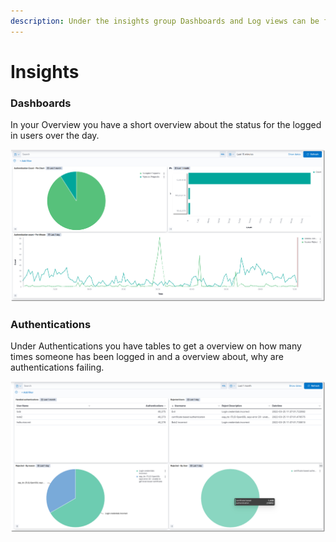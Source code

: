 ```yaml
---
description: Under the insights group Dashboards and Log views can be found
---
```


# Insights

### Dashboards

In your Overview you have a short overview about the status for the logged in users over the day.&#x20;



![](../../../.gitbook/assets/test.png)

### Authentications

Under Authentications you have tables to get a overview on how many times someone has been logged in and a overview about, why are authentications failing.&#x20;

![](<../../../.gitbook/assets/image (238).png>)

